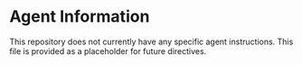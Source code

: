 # Agent Information

This repository does not currently have any specific agent instructions. This file is provided as a placeholder for future directives.

